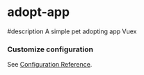 # adopt-app
#description
A simple pet adopting app 
Vuex

### Customize configuration
See [Configuration Reference](https://cli.vuejs.org/config/).

